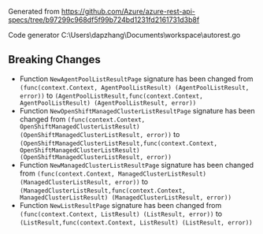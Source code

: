 
Generated from https://github.com/Azure/azure-rest-api-specs/tree/b97299c968df5f99b724bd1231fd2161731d3b8f

Code generator C:\Users\dapzhang\Documents\workspace\autorest.go

## Breaking Changes

- Function `NewAgentPoolListResultPage` signature has been changed from `(func(context.Context, AgentPoolListResult) (AgentPoolListResult, error))` to `(AgentPoolListResult,func(context.Context, AgentPoolListResult) (AgentPoolListResult, error))`
- Function `NewOpenShiftManagedClusterListResultPage` signature has been changed from `(func(context.Context, OpenShiftManagedClusterListResult) (OpenShiftManagedClusterListResult, error))` to `(OpenShiftManagedClusterListResult,func(context.Context, OpenShiftManagedClusterListResult) (OpenShiftManagedClusterListResult, error))`
- Function `NewManagedClusterListResultPage` signature has been changed from `(func(context.Context, ManagedClusterListResult) (ManagedClusterListResult, error))` to `(ManagedClusterListResult,func(context.Context, ManagedClusterListResult) (ManagedClusterListResult, error))`
- Function `NewListResultPage` signature has been changed from `(func(context.Context, ListResult) (ListResult, error))` to `(ListResult,func(context.Context, ListResult) (ListResult, error))`


